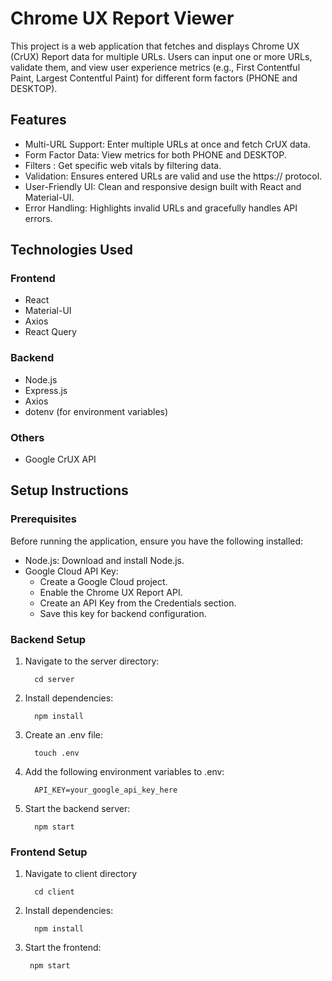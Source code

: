 # Chrome UX Report Viewer

This project is a web application that fetches and displays Chrome UX (CrUX) Report data for multiple URLs. Users can input one or more URLs, validate them, and view user experience metrics (e.g., First Contentful Paint, Largest Contentful Paint) for different form factors (PHONE and DESKTOP).

## Features
- Multi-URL Support: Enter multiple URLs at once and fetch CrUX data.
- Form Factor Data: View metrics for both PHONE and DESKTOP.
- Filters : Get specific web vitals by filtering data. 
- Validation: Ensures entered URLs are valid and use the https:// protocol.
- User-Friendly UI: Clean and responsive design built with React and Material-UI.
- Error Handling: Highlights invalid URLs and gracefully handles API errors.

## Technologies Used
### Frontend
- React
- Material-UI
- Axios
- React Query

### Backend
- Node.js
- Express.js
- Axios
- dotenv (for environment variables)

### Others
- Google CrUX API

## Setup Instructions

### Prerequisites
  Before running the application, ensure you have the following installed:

- Node.js: Download and install Node.js.
- Google Cloud API Key:
  - Create a Google Cloud project.
  - Enable the Chrome UX Report API.
  - Create an API Key from the Credentials section.
  - Save this key for backend configuration.
 
### Backend Setup

1. Navigate to the server directory:
   
    ```
      cd server
    ```
2. Install dependencies:
   
   ```
     npm install
   ```
3. Create an .env file:

    ```
      touch .env
    ```
4. Add the following environment variables to .env:

    ```
      API_KEY=your_google_api_key_here
    ```

5. Start the backend server:

    ```
      npm start
    ```
### Frontend Setup

1. Navigate to client directory

   ```
     cd client
   ```

2. Install dependencies:

   ```
     npm install
   ```

3. Start the frontend:

   ```
    npm start
   ```

   
    
  

